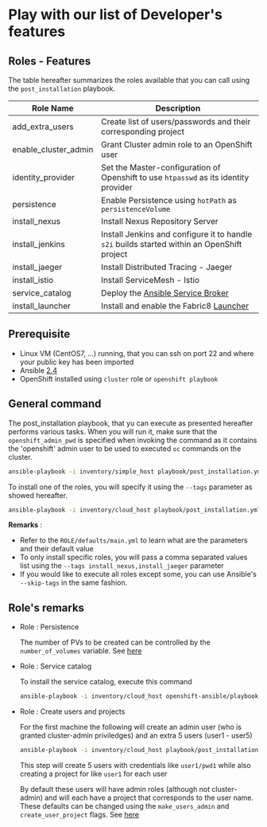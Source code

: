 # Play with our list of Developer's features

## Roles - Features

The table hereafter summarizes the roles available that you can call using the `post_installation` playbook.

| Role Name | Description  |
| --------- | ------------ | 
| add_extra_users | Create list of users/passwords and their corresponding project |
| enable_cluster_admin | Grant Cluster admin role to an OpenShift user |
| identity_provider | Set the Master-configuration of Openshift to use `htpasswd` as its identity provider |
| persistence | Enable Persistence using `hotPath` as `persistenceVolume` |
| install_nexus | Install Nexus Repository Server |
| install_jenkins | Install Jenkins and configure it to handle `s2i` builds started within an OpenShift project |
| install_jaeger | Install Distributed Tracing - Jaeger |
| install_istio | Install ServiceMesh - Istio |
| service_catalog | Deploy the [Ansible Service Broker](http://automationbroker.io/) |
| install_launcher | Install and enable the Fabric8 [Launcher](http://fabric8-launcher) |

## Prerequisite

  - Linux VM (CentOS7, ...) running, that you can ssh on port 22 and where your public key has been imported
  - Ansible [2.4](http://docs.ansible.com/ansible/latest/installation_guide/intro_installation.html)
  - OpenShift installed using `cluster` role or `openshift playbook`

## General command

The post_installation playbook, that yu can execute as presented hereafter performs various tasks.
When you will run it, make sure that the `openshift_admin_pwd` is specified when invoking the command as it contains the 'openshift' admin user
to be used to executed `oc` commands on the cluster.

```bash
ansible-playbook -i inventory/simple_host playbook/post_installation.yml -e openshift_admin_pwd=admin
```

To install one of the roles, you will specify it using the `--tags` parameter as showed hereafter.

```bash
ansible-playbook -i inventory/cloud_host playbook/post_installation.yml -e openshift_admin_pwd=admin --tags "enable_cluster_admin"
```

**Remarks** : 

- Refer to the `ROLE/defaults/main.yml` to learn what are the parameters and their default value
- To only install specific roles, you will pass a comma separated values list using the `--tags install_nexus,install_jaeger` parameter
- If you would like to execute all roles except some, you can use Ansible's `--skip-tags` in the same fashion. 

## Role's remarks

- Role : Persistence 

  The number of PVs to be created can be controlled by the `number_of_volumes` variable. See [here](playbook/roles/persistence/defaults/main.yml)

- Role : Service catalog

  To install the service catalog, execute this command
  ```bash
  ansible-playbook -i inventory/cloud_host openshift-ansible/playbooks/openshift-service-catalog/config.yml
  ```

- Role : Create users and projects

  For the first machine the following will create an admin user (who is granted cluster-admin priviledges) and an extra 5 users (user1 - user5)

  ```bash
  ansible-playbook -i inventory/cloud_host playbook/post_installation.yml -e openshift_node=masters --tags identity_provider,enable_cluster_admin,add_extra_users -e number_of_extra_users=5 -e first_extra_user_offset=1 -e openshift_admin_pwd=admin
  ```
  
  This step will create 5 users with credentials like `user1/pwd1` while also creating a project for like `user1` for each user
  
  By default these users will have admin roles (although not cluster-admin) and will each have a project that corresponds to the user name.
  These defaults can be changed using the `make_users_admin` and `create_user_project` flags. See [here](playbook/roles/add_extra_users/defaults/main.yml) 